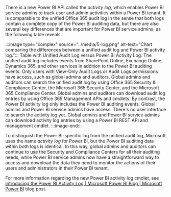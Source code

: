 There is a new Power BI API called the *activity log*, which enables Power BI service admins to track user and admin activities within a Power BI tenant. It is comparable to the unified Office 365 audit log in the sense that both logs contain a complete copy of the Power BI auditing data, but there are also several key differences that are important for Power BI service admins, as the following table reveals.

:::image type="complex" source="../media/5-log.png" alt-text="Chart comparing the differences between a unified audit log and Power BI activity log.":::
   Table with Unified Audit Log versus Power BI Activity Log. The unified audit log includes events from SharePoint Online, Exchange Online, Dynamics 365, and other services in addition to the Power BI auditing events. Only users with View-Only Audit Logs or Audit Logs permissions have access, such as global admins and auditors. Global admins and auditors can search the unified audit log by using Office 365 Security & Compliance Center, the Microsoft 365 Security Center, and the Microsoft 365 Compliance Center. Global admins and auditors can download audit log entries by using Office 365 Management APIs and cmdlets. By contrast, the Power BI activity log only includes the Power BI auditing events. Global admins and Power BI service admins have access. There's no user interface to search the activity log yet. Global admins and Power BI service admins can download activity log entries by using a Power BI REST API and management cmdlet.
:::image-end:::

To distinguish the Power BI-specific log from the unified audit log, Microsoft uses the name *activity log* for Power BI, but the Power BI auditing data within both logs is identical. In this way, global admins and auditors can continue to use the Security and Compliance Centers for all their auditing needs, while Power BI service admins now have a straightforward way to access and download the data they need to monitor the actions of their users and administrators in their Power BI tenant.

For more information regarding the new Power BI activity log cmdlet, see [Introducing the Power BI Activity Log | Microsoft Power BI Blog | Microsoft Power BI](https://powerbi.microsoft.com/blog/the-power-bi-activity-log-makes-it-easy-to-download-activity-data-for-custom-usage-reporting/?azure-portal=true) blog post.
